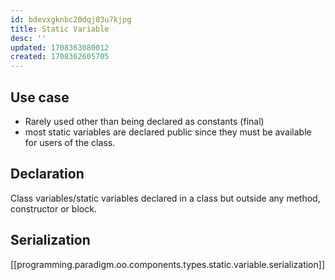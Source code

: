 ```yaml
---
id: bdevxgknbc20dqj03u7kjpg
title: Static Variable
desc: ''
updated: 1708363080012
created: 1708362605705
---
```


## Use case

- Rarely used other than being declared as constants (final)
- most static variables are declared public since they must be available for users of the class.

## Declaration

Class variables/static variables declared in a class but outside any method, constructor or block.

## Serialization

[[programming.paradigm.oo.components.types.static.variable.serialization]]

